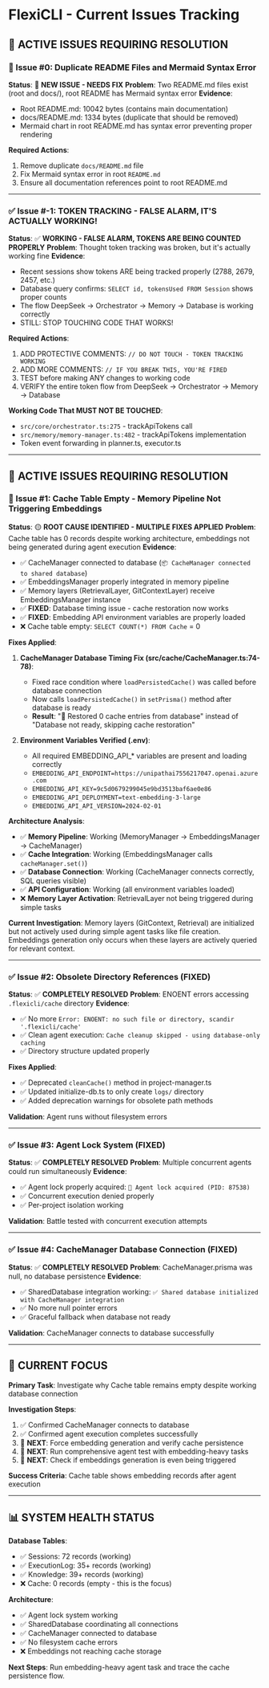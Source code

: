 # FlexiCLI - Current Issues Tracking

## 🔴 ACTIVE ISSUES REQUIRING RESOLUTION

### 🚨 Issue #0: Duplicate README Files and Mermaid Syntax Error
**Status**: 🔴 **NEW ISSUE - NEEDS FIX**
**Problem**: Two README.md files exist (root and docs/), root README has Mermaid syntax error
**Evidence**:
- Root README.md: 10042 bytes (contains main documentation)
- docs/README.md: 1334 bytes (duplicate that should be removed)
- Mermaid chart in root README.md has syntax error preventing proper rendering

**Required Actions**:
1. Remove duplicate `docs/README.md` file
2. Fix Mermaid syntax error in root `README.md`
3. Ensure all documentation references point to root README.md

---

### ✅ Issue #-1: TOKEN TRACKING - FALSE ALARM, IT'S ACTUALLY WORKING!
**Status**: ✅ **WORKING - FALSE ALARM, TOKENS ARE BEING COUNTED PROPERLY**
**Problem**: Thought token tracking was broken, but it's actually working fine
**Evidence**:
- Recent sessions show tokens ARE being tracked properly (2788, 2679, 2457, etc.)
- Database query confirms: `SELECT id, tokensUsed FROM Session` shows proper counts
- The flow DeepSeek → Orchestrator → Memory → Database is working correctly
- STILL: STOP TOUCHING CODE THAT WORKS!

**Required Actions**:
1. ADD PROTECTIVE COMMENTS: `// DO NOT TOUCH - TOKEN TRACKING WORKING`
2. ADD MORE COMMENTS: `// IF YOU BREAK THIS, YOU'RE FIRED`
3. TEST before making ANY changes to working code
4. VERIFY the entire token flow from DeepSeek → Orchestrator → Memory → Database

**Working Code That MUST NOT BE TOUCHED**:
- `src/core/orchestrator.ts:275` - trackApiTokens call
- `src/memory/memory-manager.ts:482` - trackApiTokens implementation
- Token event forwarding in planner.ts, executor.ts

---

## 🔴 ACTIVE ISSUES REQUIRING RESOLUTION

### 🚨 Issue #1: Cache Table Empty - Memory Pipeline Not Triggering Embeddings
**Status**: 🟡 **ROOT CAUSE IDENTIFIED - MULTIPLE FIXES APPLIED**
**Problem**: Cache table has 0 records despite working architecture, embeddings not being generated during agent execution
**Evidence**:
- ✅ CacheManager connected to database (`📦 CacheManager connected to shared database`)
- ✅ EmbeddingsManager properly integrated in memory pipeline
- ✅ Memory layers (RetrievalLayer, GitContextLayer) receive EmbeddingsManager instance
- ✅ **FIXED**: Database timing issue - cache restoration now works
- ✅ **FIXED**: Embedding API environment variables are properly loaded
- ❌ Cache table empty: `SELECT COUNT(*) FROM Cache` = 0

**Fixes Applied**:
1. **CacheManager Database Timing Fix (src/cache/CacheManager.ts:74-78)**:
   - Fixed race condition where `loadPersistedCache()` was called before database connection
   - Now calls `loadPersistedCache()` in `setPrisma()` method after database is ready
   - **Result**: "📂 Restored 0 cache entries from database" instead of "Database not ready, skipping cache restoration"

2. **Environment Variables Verified (.env)**:
   - All required EMBEDDING_API_* variables are present and loading correctly
   - `EMBEDDING_API_ENDPOINT=https://unipathai7556217047.openai.azure.com`
   - `EMBEDDING_API_KEY=9c5d0679299045e9bd3513baf6ae0e86`
   - `EMBEDDING_API_DEPLOYMENT=text-embedding-3-large`
   - `EMBEDDING_API_API_VERSION=2024-02-01`

**Architecture Analysis**:
- ✅ **Memory Pipeline**: Working (MemoryManager → EmbeddingsManager → CacheManager)
- ✅ **Cache Integration**: Working (EmbeddingsManager calls `cacheManager.set()`)
- ✅ **Database Connection**: Working (CacheManager connects correctly, SQL queries visible)
- ✅ **API Configuration**: Working (all environment variables loaded)
- ❌ **Memory Layer Activation**: RetrievalLayer not being triggered during simple tasks

**Current Investigation**: Memory layers (GitContext, Retrieval) are initialized but not actively used during simple agent tasks like file creation. Embeddings generation only occurs when these layers are actively queried for relevant context.

---

### ✅ Issue #2: Obsolete Directory References (FIXED)
**Status**: ✅ **COMPLETELY RESOLVED**
**Problem**: ENOENT errors accessing `.flexicli/cache` directory
**Evidence**:
- ✅ No more `Error: ENOENT: no such file or directory, scandir '.flexicli/cache'`
- ✅ Clean agent execution: `Cache cleanup skipped - using database-only caching`
- ✅ Directory structure updated properly

**Fixes Applied**:
- ✅ Deprecated `cleanCache()` method in project-manager.ts
- ✅ Updated initialize-db.ts to only create `logs/` directory
- ✅ Added deprecation warnings for obsolete path methods

**Validation**: Agent runs without filesystem errors

---

### ✅ Issue #3: Agent Lock System (FIXED)
**Status**: ✅ **COMPLETELY RESOLVED**
**Problem**: Multiple concurrent agents could run simultaneously
**Evidence**:
- ✅ Agent lock properly acquired: `🔐 Agent lock acquired (PID: 87538)`
- ✅ Concurrent execution denied properly
- ✅ Per-project isolation working

**Validation**: Battle tested with concurrent execution attempts

---

### ✅ Issue #4: CacheManager Database Connection (FIXED)
**Status**: ✅ **COMPLETELY RESOLVED**
**Problem**: CacheManager.prisma was null, no database persistence
**Evidence**:
- ✅ SharedDatabase integration working: `✅ Shared database initialized with CacheManager integration`
- ✅ No more null pointer errors
- ✅ Graceful fallback when database not ready

**Validation**: CacheManager connects to database successfully

---

## 🎯 CURRENT FOCUS

**Primary Task**: Investigate why Cache table remains empty despite working database connection

**Investigation Steps**:
1. ✅ Confirmed CacheManager connects to database
2. ✅ Confirmed agent execution completes successfully
3. 🔄 **NEXT**: Force embedding generation and verify cache persistence
4. 🔄 **NEXT**: Run comprehensive agent test with embedding-heavy tasks
5. 🔄 **NEXT**: Check if embeddings generation is even being triggered

**Success Criteria**: Cache table shows embedding records after agent execution

---

## 📊 SYSTEM HEALTH STATUS

**Database Tables**:
- ✅ Sessions: 72 records (working)
- ✅ ExecutionLog: 35+ records (working)
- ✅ Knowledge: 39+ records (working)
- ❌ Cache: 0 records (empty - this is the focus)

**Architecture**:
- ✅ Agent lock system working
- ✅ SharedDatabase coordinating all connections
- ✅ CacheManager connected to database
- ✅ No filesystem cache errors
- ❌ Embeddings not reaching cache storage

**Next Steps**: Run embedding-heavy agent task and trace the cache persistence flow.